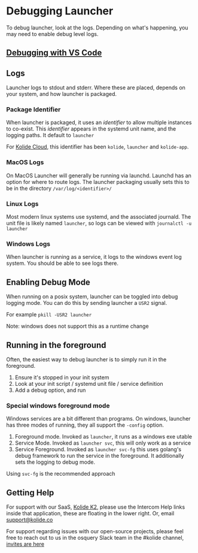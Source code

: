 # Debugging Launcher

To debug launcher, look at the logs. Depending on what's happening,
you may need to enable debug level logs.

## [Debugging with VS Code](../tools/vscode-debugging/README.md)

## Logs

Launcher logs to stdout and stderr. Where these are placed, depends on
your system, and how launcher is packaged.

### Package Identifier

When launcher is packaged, it uses an _identifier_ to allow multiple
instances to co-exist. This _identifier_ appears in the systemd unit
name, and the logging paths. It default to `launcher`

For [Kolide
Cloud](https://kolide.com/?utm_source=oss&utm_medium=readme&utm_campaign=launcher),
this identifier has been `kolide`, `launcher` and `kolide-app`.

### MacOS Logs

On MacOS Launcher will generally be running via launchd. Launchd has
an option for where to route logs. The launcher packaging usually sets
this to be in the directory `/var/log/<identifier>/`

### Linux Logs

Most modern linux systems use systemd, and the associated
journald. The unit file is likely named `launcher`, so logs can be
viewed with `journalctl -u launcher`

### Windows Logs

When launcher is running as a service, it logs to the windows event
log system. You should be able to see logs there. 

## Enabling Debug Mode

When running on a posix system, launcher can be toggled into debug
logging mode. You can do this by sending launcher a `USR2` signal.

For example `pkill -USR2 launcher`

Note: windows does not support this as a runtime change

## Running in the foreground

Often, the easiest way to debug launcher is to simply run it in the
foreground.

1. Ensure it's stopped in your init system
2. Look at your init script / systemd unit file / service definition
3. Add a debug option, and run

### Special windows foreground mode

Windows services are a bit different than programs. On windows,
launcher has three modes of running, they all support the `-config`
option.

1. Foreground mode. Invoked as `launcher`, it runs as a windows exe utable
1. Service Mode. Invoked as `launcher svc`, this will only work as a service
1. Service Foreground. Invoked as `launcher svc-fg` this uses golang's
   debug framework to run the service in the foreground. It
   additionally sets the logging to debug mode.

Using `svc-fg` is the recommended approach

## Getting Help

For support with our SaaS, [Kolide K2](https://app.kolide.com/?utm_source=oss&utm_medium=readme&utm_campaign=launcher),
please use the Intercom Help links inside that application, these are
floating in the lower right. Or, email support@kolide.co

For support regarding issues with our open-source projects, please
feel free to reach out to us in the osquery Slack team in the #kolide
channel, [invites are
here](https://join.slack.com/t/osquery/shared_invite/zt-h29zm0gk-s2DBtGUTW4CFel0f0IjTEw)
